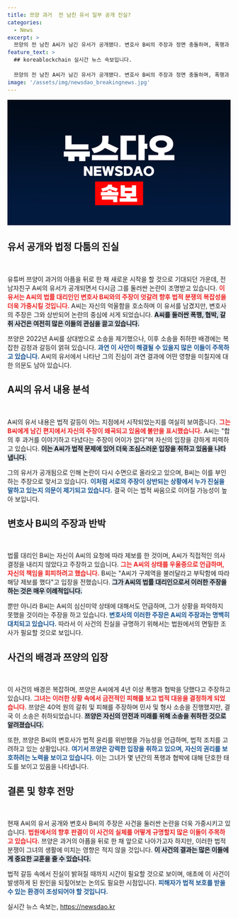```yaml
---
title: 쯔양 과거  전 남친 유서 일부 공개 진실?
categories:
  - News
excerpt: >
  쯔양의 전 남친 A씨가 남긴 유서가 공개됐다. 변호사 B씨의 주장과 정면 충돌하며, 폭행과 갈취 사건의 진실이 드러날 기미를 보인다. 사건의 배경과 A씨의 고백이 궁금하다면 클릭하세요!
feature_text: >
  ## koreablockchain 실시간 뉴스 속보입니다.

  쯔양의 전 남친 A씨가 남긴 유서가 공개됐다. 변호사 B씨의 주장과 정면 충돌하며, 폭행과 갈취 사건의 진실이 드러날 기미를 보인다. 사건의 배경과 A씨의 고백이 궁금하다면 클릭하세요!
image: '/assets/img/newsdao_breakingnews.jpg'
---
```


<p><img src="/assets/img/newsdao_breakingnews.jpg" alt="koreablockchain 속보" /></p>

<h2 data-ke-size="size26">유서 공개와 법정 다툼의 진실</h2>

<p data-ke-size="size16">&nbsp;</p>

<p>유튜버 쯔양이 과거의 아픔을 뒤로 한 채 새로운 시작을 할 것으로 기대되던 가운데, 전 남자친구 A씨의 유서가 공개되면서 다시금 그를 둘러싼 논란이 조명받고 있습니다. <b><span style="color: #ee2323;">이 유서는 A씨의 법률 대리인인 변호사 B씨와의 주장이 엇갈려 향후 법적 분쟁의 복잡성을 더욱 가중시킬 것입니다.</span></b> A씨는 자신의 억울함을 호소하며 이 유서를 남겼지만, 변호사의 주장은 그와 상반되어 논란의 중심에 서게 되었습니다. <b><span style="background-color: #21538527;">A씨를 둘러싼 폭행, 협박, 갈취 사건은 여전히 많은 이들의 관심을 끌고 있습니다.</span></b></p>

<p>쯔양은 2022년 A씨를 상대방으로 소송을 제기했으나, 이후 소송을 취하한 배경에는 복잡한 감정과 갈등이 얽혀 있습니다. <b><span style="color: #1a5490;">과연 이 사안이 해결될 수 있을지 많은 이들이 주목하고 있습니다.</span></b> A씨의 유서에서 나타난 그의 진심이 과연 결과에 어떤 영향을 미칠지에 대한 의문도 남아 있습니다.</p>

<h2 data-ke-size="size26">A씨의 유서 내용 분석</h2>

<p data-ke-size="size16">&nbsp;</p>

<p>A씨의 유서 내용은 법적 갈등이 어느 지점에서 시작되었는지를 여실히 보여줍니다. <b><span style="color: #ee2323;">그는 B씨에게 남긴 편지에서 자신의 주장이 왜곡되고 있음에 불만을 표시했습니다.</span></b> A씨는 "합의 후 과거를 이야기하고 다녔다는 주장이 어이가 없다"며 자신의 입장을 강하게 피력하고 있습니다. <b><span style="background-color: #21538527;">이는 A씨가 법적 문제에 있어 더욱 조심스러운 입장을 취하고 있음을 나타냅니다.</span></b> </p>

<p>그의 유서가 공개됨으로 인해 논란이 다시 수면으로 올라오고 있으며, B씨는 이를 부인하는 주장으로 맞서고 있습니다. <b><span style="color: #1a5490;">이처럼 서로의 주장이 상반되는 상황에서 누가 진실을 말하고 있는지 의문이 제기되고 있습니다.</span></b> 결국 이는 법적 싸움으로 이어질 가능성이 높아 보입니다.</p>

<h2 data-ke-size="size26">변호사 B씨의 주장과 반박</h2>

<p data-ke-size="size16">&nbsp;</p>

<p>법률 대리인 B씨는 자신이 A씨의 요청에 따라 제보를 한 것이며, A씨가 직접적인 의사 결정을 내리지 않았다고 주장하고 있습니다. <b><span style="color: #ee2323;">그는 A씨의 상태를 우울증으로 언급하며, 자신의 책임을 회피하려고 했습니다.</span></b> B씨는 "A씨가 구제역을 불러달라고 부탁함에 따라 해당 제보를 했다"고 입장을 전했습니다. <b><span style="background-color: #21538527;">그가 A씨의 법률 대리인으로서 이러한 주장을 하는 것은 매우 이례적입니다.</span></b></p>

<p>뿐만 아니라 B씨는 A씨의 심신미약 상태에 대해서도 언급하며, 그가 상황을 파악하지 못했을 것이라는 주장을 하고 있습니다. <b><span style="color: #1a5490;">변호사의 이러한 주장은 A씨의 주장과는 명백히 대치되고 있습니다.</span></b> 따라서 이 사건의 진실을 규명하기 위해서는 법원에서의 면밀한 조사가 필요할 것으로 보입니다.</p>

<h2 data-ke-size="size26">사건의 배경과 쯔양의 입장</h2>

<p data-ke-size="size16">&nbsp;</p>

<p>이 사건의 배경은 복잡하며, 쯔양은 A씨에게 4년 이상 폭행과 협박을 당했다고 주장하고 있습니다. <b><span style="color: #ee2323;">그녀는 이러한 상황 속에서 금전적인 피해를 보고 법적 대응을 결정하게 되었습니다.</span></b> 쯔양은 40억 원의 갈취 및 피해를 주장하며 민사 및 형사 소송을 진행했지만, 결국 이 소송은 취하되었습니다. <b><span style="background-color: #21538527;">쯔양은 자신의 안전과 미래를 위해 소송을 취하한 것으로 알려졌습니다.</span></b></p>

<p>또한, 쯔양은 B씨의 변호사가 법적 윤리를 위반했을 가능성을 언급하며, 법적 조치를 고려하고 있는 상황입니다. <b><span style="color: #1a5490;">여기서 쯔양은 강력한 입장을 취하고 있으며, 자신의 권리를 보호하려는 노력을 보이고 있습니다.</span></b> 이는 그녀가 몇 년간의 폭행과 협박에 대해 단호한 태도를 보이고 있음을 나타냅니다.</p>

<h2 data-ke-size="size26">결론 및 향후 전망</h2>

<p data-ke-size="size16">&nbsp;</p>

<p>현재 A씨의 유서 공개와 변호사 B씨의 주장은 사건을 둘러싼 논란을 더욱 가중시키고 있습니다. <b><span style="color: #ee2323;">법원에서의 향후 판결이 이 사건의 실체를 어떻게 규명할지 많은 이들이 주목하고 있습니다.</span></b> 쯔양은 과거의 아픔을 뒤로 한 채 앞으로 나아가고자 하지만, 이러한 법적 분쟁이 그녀의 생활에 미치는 영향은 적지 않을 것입니다. <b><span style="background-color: #21538527;">이 사건의 결과는 많은 이들에게 중요한 교훈을 줄 수 있습니다.</span></b></p>

<p>법적 갈등 속에서 진실이 밝혀질 때까지 시간이 필요할 것으로 보이며, 애초에 이 사건이 발생하게 된 원인을 되짚어보는 논의도 필요한 시점입니다. <b><span style="color: #1a5490;">피해자가 법적 보호를 받을 수 있는 환경이 조성되어야 할 것입니다.</span></b></p>
실시간 뉴스 속보는, <a href="https://newsdao.kr" rel="dofollow">https://newsdao.kr</a>



